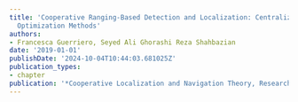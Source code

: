 ```yaml
---
title: 'Cooperative Ranging-Based Detection and Localization: Centralized and Distributed
  Optimization Methods'
authors:
- Francesca Guerriero, Seyed Ali Ghorashi Reza Shahbazian
date: '2019-01-01'
publishDate: '2024-10-04T10:44:03.681025Z'
publication_types:
- chapter
publication: '*Cooperative Localization and Navigation Theory, Research, and Practice*'
---
```

